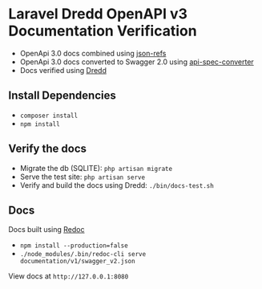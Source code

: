 # Laravel Dredd OpenAPI v3 Documentation Verification

* OpenApi 3.0 docs combined using [json-refs](https://www.npmjs.com/package/json-refs)
* OpenApi 3.0 docs converted to Swagger 2.0 using [api-spec-converter](https://lucybot-inc.github.io/api-spec-converter/)
* Docs verified using [Dredd](https://dredd.org/en/latest/)  

## Install Dependencies

* `composer install`
* `npm install`

## Verify the docs

* Migrate the db (SQLITE): `php artisan migrate`
* Serve the test site: `php artisan serve`
* Verify and build the docs using Dredd: `./bin/docs-test.sh`

## Docs

Docs built using [Redoc](https://github.com/Rebilly/ReDoc)

* `npm install --production=false`
* `./node_modules/.bin/redoc-cli serve documentation/v1/swagger_v2.json`

View docs at `http://127.0.0.1:8080`

